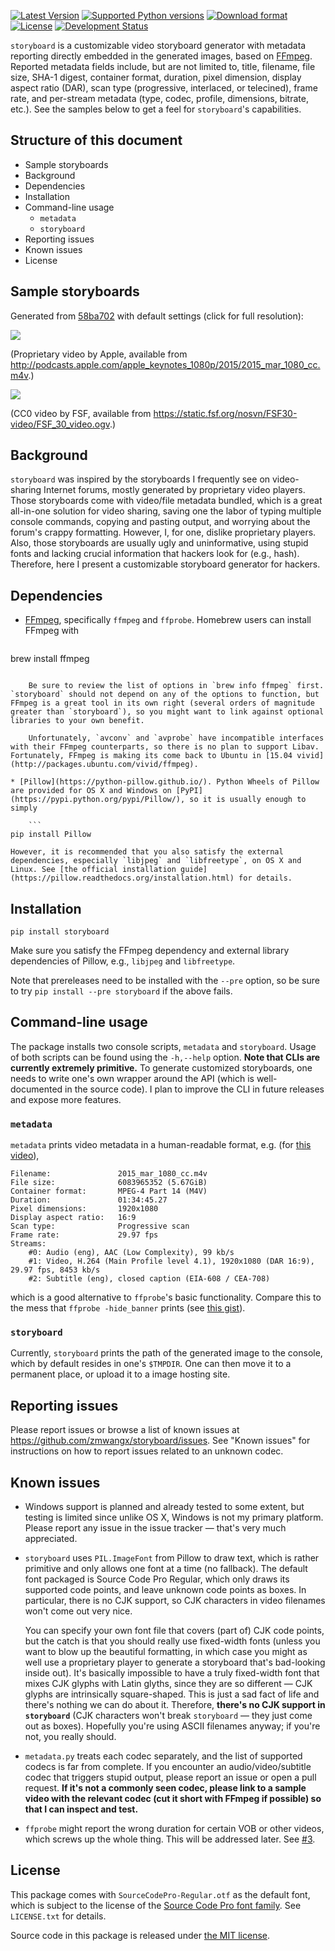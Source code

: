 [![Latest Version](https://pypip.in/version/storyboard/badge.svg)](https://pypi.python.org/pypi/storyboard/)
[![Supported Python versions](https://pypip.in/py_versions/storyboard/badge.svg)](https://pypi.python.org/pypi/storyboard/)
[![Download format](https://pypip.in/format/storyboard/badge.svg)](https://pypi.python.org/pypi/storyboard/)
[![License](https://pypip.in/license/storyboard/badge.svg)](https://pypi.python.org/pypi/storyboard/)
[![Development Status](https://pypip.in/status/storyboard/badge.svg)](https://pypi.python.org/pypi/storyboard/)

`storyboard` is a customizable video storyboard generator with metadata reporting directly embedded in the generated images, based on [FFmpeg](https://ffmpeg.org/). Reported metadata fields include, but are not limited to, title, filename, file size, SHA-1 digest, container format, duration, pixel dimension, display aspect ratio (DAR), scan type (progressive, interlaced, or telecined), frame rate, and per-stream metadata (type, codec, profile, dimensions, bitrate, etc.). See the samples below to get a feel for `storyboard`'s capabilities.

## Structure of this document

* Sample storyboards
* Background
* Dependencies
* Installation
* Command-line usage
    * `metadata`
    * `storyboard`
* Reporting issues
* Known issues
* License

## Sample storyboards

Generated from [58ba702](https://github.com/zmwangx/storyboard/commit/58ba702) with default settings (click for full resolution):

[![](https://i.imgur.com/FEB56cq.jpg)](http://i.imgur.com/9T2zM8R.jpg)

(Proprietary video by Apple, available from <http://podcasts.apple.com/apple_keynotes_1080p/2015/2015_mar_1080_cc.m4v>.)

[![](http://i.imgur.com/f8J5ZRJ.jpg)](http://i.imgur.com/l5nrxKD.jpg)

(CC0 video by FSF, available from <https://static.fsf.org/nosvn/FSF30-video/FSF_30_video.ogv>.)

## Background

`storyboard` was inspired by the storyboards I frequently see on video-sharing Internet forums, mostly generated by proprietary video players. Those storyboards come with video/file metadata bundled, which is a great all-in-one solution for video sharing, saving one the labor of typing multiple console commands, copying and pasting output, and worrying about the forum's crappy formatting. However, I, for one, dislike proprietary players. Also, those storyboards are usually ugly and uninformative, using stupid fonts and lacking crucial information that hackers look for (e.g., hash). Therefore, here I present a customizable storyboard generator for hackers.

## Dependencies

* [FFmpeg](https://ffmpeg.org/), specifically `ffmpeg` and `ffprobe`. Homebrew users can install FFmpeg with

    ```
brew install ffmpeg
```

    Be sure to review the list of options in `brew info ffmpeg` first. `storyboard` should not depend on any of the options to function, but FFmpeg is a great tool in its own right (several orders of magnitude greater than `storyboard`), so you might want to link against optional libraries to your own benefit.

    Unfortunately, `avconv` and `avprobe` have incompatible interfaces with their FFmpeg counterparts, so there is no plan to support Libav. Fortunately, FFmpeg is making its come back to Ubuntu in [15.04 vivid](http://packages.ubuntu.com/vivid/ffmpeg).

* [Pillow](https://python-pillow.github.io/). Python Wheels of Pillow are provided for OS X and Windows on [PyPI](https://pypi.python.org/pypi/Pillow/), so it is usually enough to simply

    ```
pip install Pillow
```

    However, it is recommended that you also satisfy the external dependencies, especially `libjpeg` and `libfreetype`, on OS X and Linux. See [the official installation guide](https://pillow.readthedocs.org/installation.html) for details.

## Installation

```
pip install storyboard
```

Make sure you satisfy the FFmpeg dependency and external library dependencies of Pillow, e.g., `libjpeg` and `libfreetype`.

Note that prereleases need to be installed with the `--pre` option, so be sure to try `pip install --pre storyboard` if the above fails.

## Command-line usage

The package installs two console scripts, `metadata` and `storyboard`. Usage of both scripts can be found using the `-h,--help` option. **Note that CLIs are currently extremely primitive.** To generate customized storyboards, one needs to write one's own wrapper around the API (which is well-documented in the source code). I plan to improve the CLI in future releases and expose more features.

### `metadata`

`metadata` prints video metadata in a human-readable format, e.g. (for [this video](http://podcasts.apple.com/apple_keynotes_1080p/2015/2015_mar_1080_cc.m4v)),

```
Filename:               2015_mar_1080_cc.m4v
File size:              6083965352 (5.67GiB)
Container format:       MPEG-4 Part 14 (M4V)
Duration:               01:34:45.27
Pixel dimensions:       1920x1080
Display aspect ratio:   16:9
Scan type:              Progressive scan
Frame rate:             29.97 fps
Streams:
    #0: Audio (eng), AAC (Low Complexity), 99 kb/s
    #1: Video, H.264 (Main Profile level 4.1), 1920x1080 (DAR 16:9), 29.97 fps, 8453 kb/s
    #2: Subtitle (eng), closed caption (EIA-608 / CEA-708)
```

which is a good alternative to `ffprobe`'s basic functionality. Compare this to the mess that `ffprobe -hide_banner` prints (see [this gist](https://gist.github.com/zmwangx/ee8986c2f0596f1ebbb0)).

### `storyboard`

Currently, `storyboard` prints the path of the generated image to the console, which by default resides in one's `$TMPDIR`. One can then move it to a permanent place, or upload it to a image hosting site.

## Reporting issues

Please report issues or browse a list of known issues at <https://github.com/zmwangx/storyboard/issues>. See "Known issues" for instructions on how to report issues related to an unknown codec.

## Known issues

* Windows support is planned and already tested to some extent, but testing is limited since unlike OS X, Windows is not my primary platform. Please report any issue in the issue tracker — that's very much appreciated.

* `storyboard` uses `PIL.ImageFont` from Pillow to draw text, which is rather primitive and only allows one font at a time (no fallback). The default font packaged is Source Code Pro Regular, which only draws its supported code points, and leave unknown code points as boxes. In particular, there is no CJK support, so CJK characters in video filenames won't come out very nice.

    You can specify your own font file that covers (part of) CJK code points, but the catch is that you should really use fixed-width fonts (unless you want to blow up the beautiful formatting, in which case you might as well use a proprietary player to generate a storyboard that's bad-looking inside out). It's basically impossible to have a truly fixed-width font that mixes CJK glyphs with Latin glyths, since they are so different — CJK glyphs are intrinsically square-shaped. This is just a sad fact of life and there's nothing we can do about it. Therefore, **there's no CJK support in `storyboard`** (CJK characters won't break `storyboard` — they just come out as boxes). Hopefully you're using ASCII filenames anyway; if you're not, you really should.

* `metadata.py` treats each codec separately, and the list of supported codecs is far from complete. If you encounter an audio/video/subtitle codec that triggers stupid output, please report an issue or open a pull request. **If it's not a commonly seen codec, please link to a sample video with the relevant codec (cut it short with FFmpeg if possible) so that I can inspect and test.**

* `ffprobe` might report the wrong duration for certain VOB or other videos, which screws up the whole thing. This will be addressed later. See [#3](https://github.com/zmwangx/storyboard/issues/3).

## License

This package comes with `SourceCodePro-Regular.otf` as the default font, which is subject to the license of the [Source Code Pro font family](https://adobe-fonts.github.io/source-code-pro/). See `LICENSE.txt` for details.

Source code in this package is released under [the MIT license](http://opensource.org/licenses/MIT).
